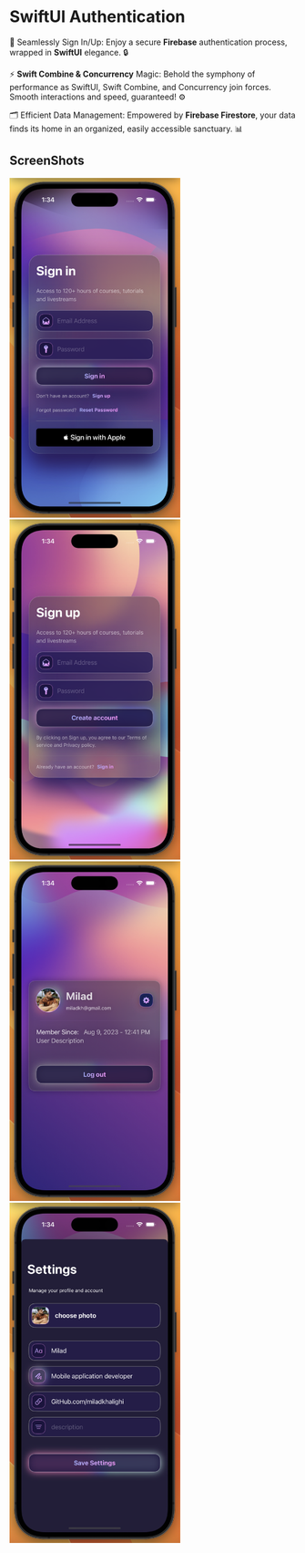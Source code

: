 # SwiftUI Authentication

🔐 Seamlessly Sign In/Up: Enjoy a secure **Firebase** authentication process, wrapped in **SwiftUI** elegance. 🔒

⚡️ **Swift Combine & Concurrency** Magic: Behold the symphony of performance as SwiftUI, Swift Combine, and Concurrency join forces. Smooth interactions and speed, guaranteed! ⚙️

🗂 Efficient Data Management: Empowered by **Firebase Firestore**, your data finds its home in an organized, easily accessible sanctuary. 📊


## ScreenShots

<img src="Screenshots/Screenshot-01.png" alt="isolated" width="300"/>
<img src="Screenshots/Screenshot-02.png" alt="isolated" width="300"/>
<img src="Screenshots/Screenshot-03.png" alt="isolated" width="300"/>
<img src="Screenshots/Screenshot-04.png" alt="isolated" width="300"/>


